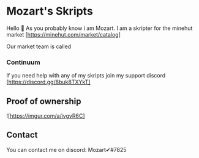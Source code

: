 # Mozart's Skripts

Hello 👋 As you probably know i am Mozart. I am a skripter for the minehut market [https://minehut.com/market/catalog]

Our market team is called
### Continuum

If you need help with any of my skripts join my support discord [https://discord.gg/8buk8TXYkT]

## Proof of ownership

![https://imgur.com/a/ivgvR6C]

## Contact

You can contact me on discord: Mozart✔#7825
